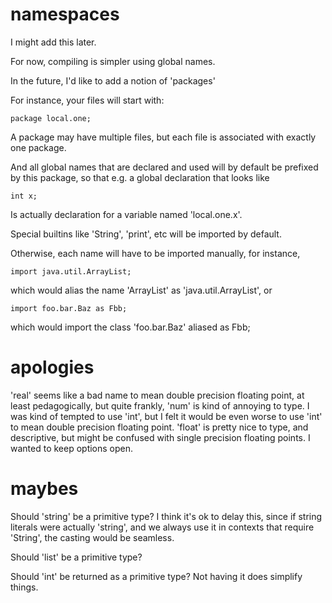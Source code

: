 

namespaces
==========

I might add this later.

For now, compiling is simpler using global names.

In the future, I'd like to add a notion of 'packages'

For instance, your files will start with:

    package local.one;

A package may have multiple files, but each file is
associated with exactly one package.

And all global names that are declared and used will
by default be prefixed by this package, so that
e.g. a global declaration that looks like

    int x;

Is actually declaration for a variable named
'local.one.x'.

Special builtins like 'String', 'print', etc will
be imported by default.

Otherwise, each name will have to be imported manually,
for instance,

    import java.util.ArrayList;

which would alias the name 'ArrayList' as 'java.util.ArrayList',
or

    import foo.bar.Baz as Fbb;

which would import the class 'foo.bar.Baz' aliased as Fbb;

apologies
=========

'real' seems like a bad name to mean double precision floating point,
at least pedagogically, but quite frankly, 'num' is kind of annoying
to type. I was kind of tempted to use 'int', but I felt it would be
even worse to use 'int' to mean double precision floating point.
'float' is pretty nice to type, and descriptive, but might be confused
with single precision floating points. I wanted to keep options open.


maybes
======

Should 'string' be a primitive type?
I think it's ok to delay this, since if string literals were actually
'string', and we always use it in contexts that require 'String',
the casting would be seamless.

Should 'list' be a primitive type?

Should 'int' be returned as a primitive type? Not having it does simplify
things.
